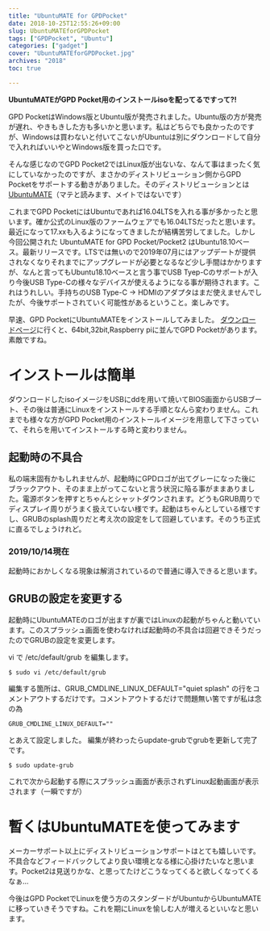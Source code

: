 ```yaml
---
title: "UbuntuMATE for GPDPocket"
date: 2018-10-25T12:55:26+09:00
slug: UbuntuMATEforGPDPocket
tags: ["GPDPocket", "Ubuntu"]
categories: ["gadget"]
cover: "UbuntuMATEforGPDPocket.jpg"
archives: "2018"
toc: true

---
```


**UbuntuMATEがGPD Pocket用のインストールisoを配ってるですって?!**

GPD PocketはWindows版とUbuntu版が発売されました。Ubuntu版の方が発売が遅れ、やきもきした方も多いかと思います。私はどちらでも良かったのですが、Windowsは買わないと付いてこないがUbuntuは別にダウンロードして自分で入れればいいやとWindows版を買った口です。

そんな感じなのでGPD Pocket2ではLinux版が出ないな、なんて事はまったく気にしていなかったのですが、まさかのディストリビューション側からGPD Pocketをサポートする動きがありました。そのディストリビューションとは[UbuntuMATE](https://ubuntu-mate.org/)（マテと読みます、メイトではないです）

これまでGPD PocketにはUbuntuであれば16.04LTSを入れる事が多かったと思います。確か公式のLinux版のファームウェアでも16.04LTSだったと思います。最近になって17.xxも入るようになってきましたが結構苦労してました。しかし今回公開された UbuntuMATE for GPD Pocket/Pocket2 はUbuntu18.10ベース。最新リリースです。LTSでは無いので2019年07月にはアップデートが提供されなくなりそれまでにアップグレードが必要となるなど少し手間はかかりますが、なんと言ってもUbuntu18.10ベースと言う事でUSB Tyep-Cのサポートが入り今後USB Type-Cの様々なデバイスが使えるようになる事が期待されます。これはうれしい。手持ちのUSB Type-C -> HDMIのアダプタはまだ使えませんでしたが、今後サポートされていく可能性があるということ。楽しみです。

早速、GPD PocketにUbuntuMATEをインストールしてみました。
[ダウンロードページ](https://ubuntu-mate.org/download/)に行くと、64bit,32bit,Raspberry piに並んでGPD Pocketがあります。素敵ですね。

# インストールは簡単

ダウンロードしたisoイメージをUSBにddを用いて焼いてBIOS画面からUSBブート、その後は普通にLinuxをインストールする手順となんら変わりません。これまでも様々な方がGPD Pocket用のインストールイメージを用意して下さっていて、それらを用いてインストールする時と変わりません。

## 起動時の不具合

私の端末固有かもしれませんが、起動時にGPDロゴが出てグレーになった後にブラックアウト、そのまま上がってこないと言う状況に陥る事がままありました。電源ボタンを押すとちゃんとシャットダウンされます。どうもGRUB周りでディスプレイ周りがうまく扱えていない様です。起動はちゃんとしている様ですし、GRUBのsplash周りだと考え次の設定をして回避しています。そのうち正式に直るでしょうけれど。

### 2019/10/14現在

起動時におかしくなる現象は解消されているので普通に導入できると思います。

## GRUBの設定を変更する

起動時にUbuntuMATEのロゴが出ますが裏ではLinuxの起動がちゃんと動いています。このスプラッシュ画面を使わなければ起動時の不具合は回避できそうだったのでGRUBの設定を変更します。

vi で /etc/default/grub を編集します。

```
$ sudo vi /etc/default/grub
```

編集する箇所は、GRUB_CMDLINE_LINUX_DEFAULT="quiet splash" の行をコメントアウトするだけです。コメントアウトするだけで問題無い筈ですが私は念の為

```
GRUB_CMDLINE_LINUX_DEFAULT=""
```

とあえて設定しました。
編集が終わったらupdate-grubでgrubを更新して完了です。

```
$ sudo update-grub
```

これで次から起動する際にスプラッシュ画面が表示されずLinux起動画面が表示されます（一瞬ですが）

# 暫くはUbuntuMATEを使ってみます

メーカーサポート以上にディストリビューションサポートはとても嬉しいです。不具合などフィードバックしてより良い環境となる様に心掛けたいなと思います。Pocket2は見送りかな、と思ってたけどこうなってくると欲しくなってくるなぁ...

今後はGPD PocketでLinuxを使う方のスタンダードがUbuntuからUbuntuMATEに移っていきそうですね。これを期にLinuxを愉しむ人が増えるといいなと思います。


